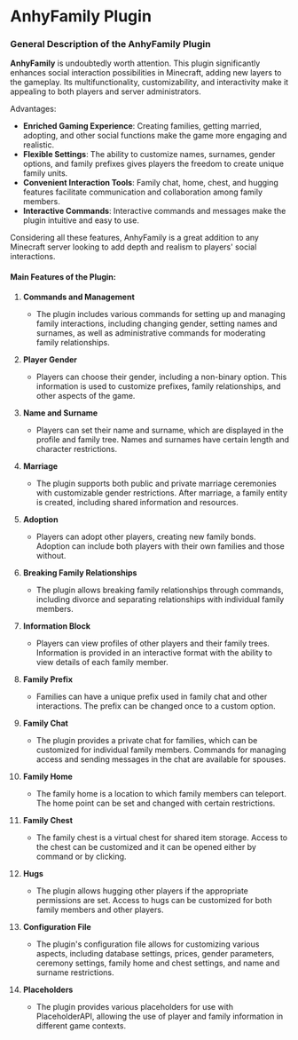 # AnhyFamily Plugin

### General Description of the AnhyFamily Plugin

**AnhyFamily** is undoubtedly worth attention. This plugin significantly enhances social interaction possibilities in Minecraft, adding new layers to the gameplay. Its multifunctionality, customizability, and interactivity make it appealing to both players and server administrators.

Advantages:
- **Enriched Gaming Experience**: Creating families, getting married, adopting, and other social functions make the game more engaging and realistic.
- **Flexible Settings**: The ability to customize names, surnames, gender options, and family prefixes gives players the freedom to create unique family units.
- **Convenient Interaction Tools**: Family chat, home, chest, and hugging features facilitate communication and collaboration among family members.
- **Interactive Commands**: Interactive commands and messages make the plugin intuitive and easy to use.

Considering all these features, AnhyFamily is a great addition to any Minecraft server looking to add depth and realism to players' social interactions.

#### Main Features of the Plugin:

1. **Commands and Management**
    - The plugin includes various commands for setting up and managing family interactions, including changing gender, setting names and surnames, as well as administrative commands for moderating family relationships.

2. **Player Gender**
    - Players can choose their gender, including a non-binary option. This information is used to customize prefixes, family relationships, and other aspects of the game.

3. **Name and Surname**
    - Players can set their name and surname, which are displayed in the profile and family tree. Names and surnames have certain length and character restrictions.

4. **Marriage**
    - The plugin supports both public and private marriage ceremonies with customizable gender restrictions. After marriage, a family entity is created, including shared information and resources.

5. **Adoption**
    - Players can adopt other players, creating new family bonds. Adoption can include both players with their own families and those without.

6. **Breaking Family Relationships**
    - The plugin allows breaking family relationships through commands, including divorce and separating relationships with individual family members.

7. **Information Block**
    - Players can view profiles of other players and their family trees. Information is provided in an interactive format with the ability to view details of each family member.

8. **Family Prefix**
    - Families can have a unique prefix used in family chat and other interactions. The prefix can be changed once to a custom option.

9. **Family Chat**
    - The plugin provides a private chat for families, which can be customized for individual family members. Commands for managing access and sending messages in the chat are available for spouses.

10. **Family Home**
    - The family home is a location to which family members can teleport. The home point can be set and changed with certain restrictions.

11. **Family Chest**
    - The family chest is a virtual chest for shared item storage. Access to the chest can be customized and it can be opened either by command or by clicking.

12. **Hugs**
    - The plugin allows hugging other players if the appropriate permissions are set. Access to hugs can be customized for both family members and other players.

13. **Configuration File**
    - The plugin's configuration file allows for customizing various aspects, including database settings, prices, gender parameters, ceremony settings, family home and chest settings, and name and surname restrictions.

14. **Placeholders**
    - The plugin provides various placeholders for use with PlaceholderAPI, allowing the use of player and family information in different game contexts.